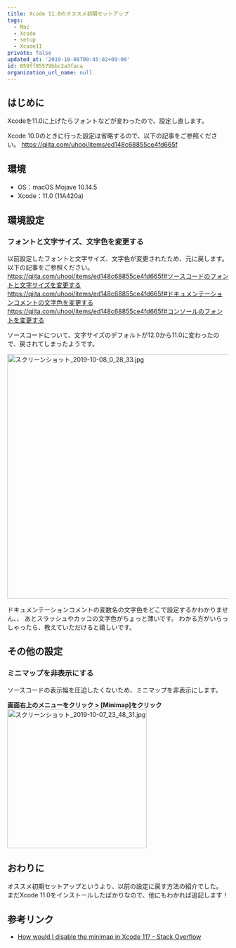 ```yaml
---
title: Xcode 11.0のオススメ初期セットアップ
tags:
  - Mac
  - Xcode
  - setup
  - Xcode11
private: false
updated_at: '2019-10-08T00:45:02+09:00'
id: 059ff85579bbc2a3faca
organization_url_name: null
---
```

## はじめに

Xcodeを11.0に上げたらフォントなどが変わったので、設定し直します。

Xcode 10.0のときに行った設定は省略するので、以下の記事をご参照ください。
https://qiita.com/uhooi/items/ed148c68855ce4fd665f

## 環境

- OS：macOS Mojave 10.14.5
- Xcode：11.0 (11A420a)

## 環境設定

### フォントと文字サイズ、文字色を変更する

以前設定したフォントと文字サイズ、文字色が変更されたため、元に戻します。
以下の記事をご参照ください。
https://qiita.com/uhooi/items/ed148c68855ce4fd665f#ソースコードのフォントと文字サイズを変更する
https://qiita.com/uhooi/items/ed148c68855ce4fd665f#ドキュメンテーションコメントの文字色を変更する
https://qiita.com/uhooi/items/ed148c68855ce4fd665f#コンソールのフォントを変更する

ソースコードについて、文字サイズのデフォルトが12.0から11.0に変わったので、戻されてしまったようです。

<img width="558" alt="スクリーンショット_2019-10-08_0_28_33.jpg" src="https://qiita-image-store.s3.ap-northeast-1.amazonaws.com/0/138245/cf936797-e8a8-b188-7de8-93dbd9675015.jpeg">

ドキュメンテーションコメントの変数名の文字色をどこで設定するかわかりません、、
あとスラッシュやカッコの文字色がちょっと薄いです。
わかる方がいらっしゃったら、教えていただけると嬉しいです。

## その他の設定

### ミニマップを非表示にする

ソースコードの表示幅を圧迫したくないため、ミニマップを非表示にします。

__画面右上のメニューをクリック > [Minimap]をクリック__
<img width="317" alt="スクリーンショット_2019-10-07_23_48_31.jpg" src="https://qiita-image-store.s3.ap-northeast-1.amazonaws.com/0/138245/b244da09-dc9a-c09a-c8f9-aa3a4654cbbe.jpeg">

## おわりに

オススメ初期セットアップというより、以前の設定に戻す方法の紹介でした。
まだXcode 11.0をインストールしたばかりなので、他にもわかれば追記します！

## 参考リンク

- [How would I disable the minimap in Xcode 11? - Stack Overflow](https://stackoverflow.com/questions/57255442/how-would-i-disable-the-minimap-in-xcode-11)
